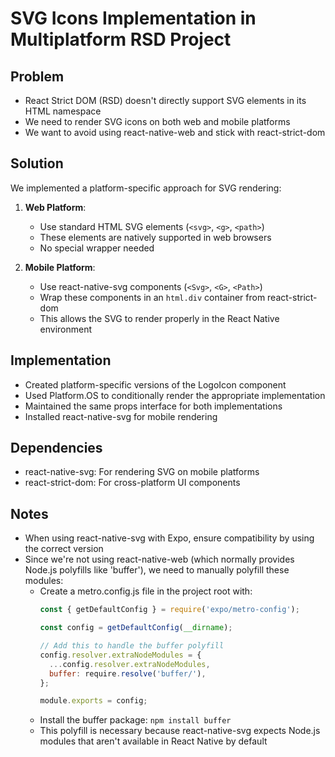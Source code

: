 # SVG Icons Implementation in Multiplatform RSD Project

## Problem
- React Strict DOM (RSD) doesn't directly support SVG elements in its HTML namespace
- We need to render SVG icons on both web and mobile platforms
- We want to avoid using react-native-web and stick with react-strict-dom

## Solution
We implemented a platform-specific approach for SVG rendering:

1. **Web Platform**:
   - Use standard HTML SVG elements (`<svg>`, `<g>`, `<path>`)
   - These elements are natively supported in web browsers
   - No special wrapper needed

2. **Mobile Platform**:
   - Use react-native-svg components (`<Svg>`, `<G>`, `<Path>`)
   - Wrap these components in an `html.div` container from react-strict-dom
   - This allows the SVG to render properly in the React Native environment

## Implementation
- Created platform-specific versions of the LogoIcon component
- Used Platform.OS to conditionally render the appropriate implementation
- Maintained the same props interface for both implementations
- Installed react-native-svg for mobile rendering

## Dependencies
- react-native-svg: For rendering SVG on mobile platforms
- react-strict-dom: For cross-platform UI components

## Notes
- When using react-native-svg with Expo, ensure compatibility by using the correct version
- Since we're not using react-native-web (which normally provides Node.js polyfills like 'buffer'), we need to manually polyfill these modules:
  - Create a metro.config.js file in the project root with:
    ```javascript
    const { getDefaultConfig } = require('expo/metro-config');
    
    const config = getDefaultConfig(__dirname);
    
    // Add this to handle the buffer polyfill
    config.resolver.extraNodeModules = {
      ...config.resolver.extraNodeModules,
      buffer: require.resolve('buffer/'),
    };
    
    module.exports = config;
    ```
  - Install the buffer package: `npm install buffer`
  - This polyfill is necessary because react-native-svg expects Node.js modules that aren't available in React Native by default 